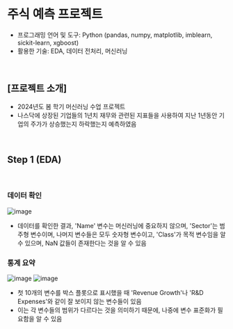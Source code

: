 # 주식 예측 프로젝트
* 프로그래밍 언어 및 도구: Python (pandas, numpy, matplotlib, imblearn, sickit-learn, xgboost)
* 활용한 기술: EDA, 데이터 전처리, 머신러닝 

<br/>

## [프로젝트 소개]
* 2024년도 봄 학기 머신러닝 수업 프로젝트
* 나스닥에 상장된 기업들의 1년치 재무와 관련된 지표들을 사용하여 지난 1년동안 기업의 주가가 상승했는지 하락했는지 예측하였음

<br/>

## Step 1 (EDA)

<br/>

### 데이터 확인
![image](https://github.com/YounseoKim62/Data-Analysis-Projects-KR/assets/161654460/3d5d0db8-0e1a-41aa-b06d-036a0b5858dc)

* 데이터를 확인한 결과, 'Name' 변수는 머신러닝에 중요하지 않으며, 'Sector'는 범주형 변수이며, 나머지 변수들은 모두 숫자형 변수이고, 'Class'가 목적 변수임을 알 수 있으며, NaN 값들이 존재한다는 것을 알 수 있음

### 통계 요약
![image](https://github.com/YounseoKim62/Data-Analysis-Projects-KR/assets/161654460/4dd77144-c6f2-454b-b64e-f78deae63d28)
![image](https://github.com/YounseoKim62/Data-Analysis-Projects-KR/assets/161654460/443141fe-0878-4a3a-be38-9af2a73c396f)

* 첫 10개의 변수를 박스 플롯으로 표시했을 때 'Revenue Growth'나 'R&D Expenses'와 같이 잘 보이지 않는 변수들이 있음
* 이는 각 변수들의 범위가 다르다는 것을 의미하기 때문에, 나중에 변수 표준화가 필요함을 알 수 있음
